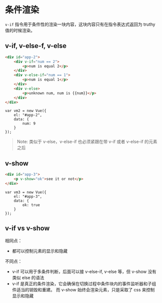 # 条件渲染

`v-if` 指令用于条件性的渲染一块内容，这块内容只有在指令表达式返回为 truthy 值的时候渲染。

## v-if, v-else-f, v-else

```html
<div id="app-2">
    <div v-if="num == 2">
        <p>num is equal 2</p>
    </div>
    <div v-else-if="num == 1">
        <p>num is equal 1</p>
    </div>
    <div v-else>
        <p>unknown num, num is {{num}}</p>
    </div>
</div>
```

```vuejs
var vm2 = new Vue({
    el: "#app-2",
    data: {
        num: 9
    }
});
```

> Note: 类似于 v-else，v-else-if 也必须紧跟在带 v-if 或者 v-else-if 的元素之后

## v-show

```html
<div id="app-3">
    <p v-show="ok">see it or not</p>
</div>
```

```vuejs
var vm3 = new Vue({
    el: "#app-3",
    data: {
        ok: true
    }
});
```

## v-if vs v-show

相同点：
- 都可以控制元素的显示和隐藏

不同点：
- v-if 可以用于多条件判断，后面可以接 v-else-if, v-else 等，但 v-show 没有类似 else 的语法
- v-if 是真正的条件渲染，它会确保在切换过程中条件块内的事件监听器和子组件适当的销毁和重建。
而 v-show 始终会渲染元素，只是采取了 css 来控制显示和隐藏

